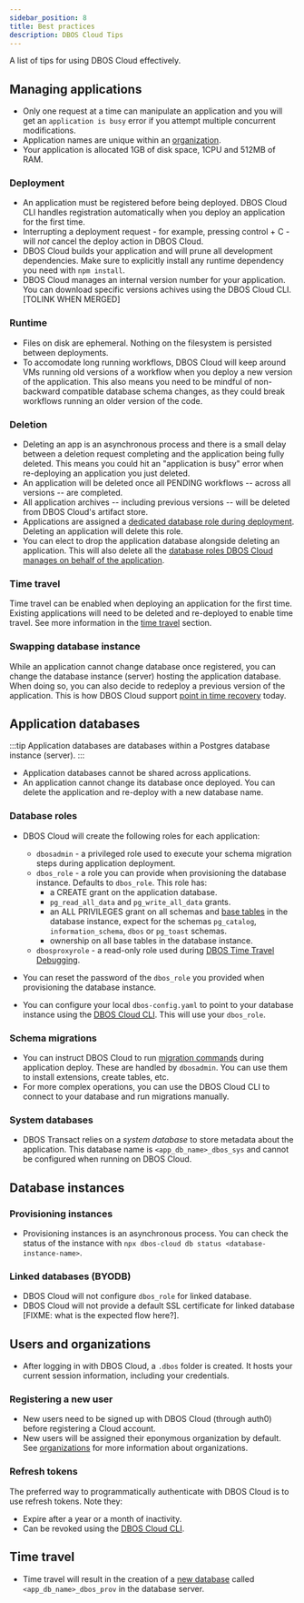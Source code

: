 ```yaml
---
sidebar_position: 8
title: Best practices
description: DBOS Cloud Tips
---
```


A list of tips for using DBOS Cloud effectively.

## Managing applications
* Only one request at a time can manipulate an application and you will get an `application is busy` error if you attempt multiple concurrent modifications.
* Application names are unique within an [organization](#users-and-organizations).
* Your application is allocated 1GB of disk space, 1CPU and 512MB of RAM.

### Deployment
* An application must be registered before being deployed. DBOS Cloud CLI handles registration automatically when you deploy an application for the first time.
* Interrupting a deployment request - for example, pressing control + C - will *not* cancel the deploy action in DBOS Cloud.
* DBOS Cloud builds your application and will prune all development dependencies. Make sure to explicitly install any runtime dependency you need with `npm install`.
* DBOS Cloud manages an internal version number for your application. You can download specific versions achives using the DBOS Cloud CLI. [TOLINK WHEN MERGED]

### Runtime
* Files on disk are ephemeral. Nothing on the filesystem is persisted between deployments.
* To accomodate long running workflows, DBOS Cloud will keep around VMs running old versions of a workflow when you deploy a new version of the application. This also means you need to be mindful of non-backward compatible database schema changes, as they could break workflows running an older version of the code.

### Deletion
* Deleting an app is an asynchronous process and there is a small delay between a deletion request completing and the application being fully deleted. This means you could hit an "application is busy" error when re-deploying an application you just deleted.
* An application will be deleted once all PENDING workflows -- across all versions -- are completed.
* All application archives -- including previous versions -- will be deleted from DBOS Cloud's artifact store.
* Applications are assigned a [dedicated database role during deployment](#database-roles). Deleting an application will delete this role.
* You can elect to drop the application database alongside deleting an application. This will also delete all the [database roles DBOS Cloud manages on behalf of the application](#database-roles).

### Time travel
Time travel can be enabled when deploying an application for the first time. Existing applications will need to be deleted and re-deployed to enable time travel.
See more information in the [time travel](#time-travel) section.

### Swapping database instance
While an application cannot change database once registered, you can change the database instance (server) hosting the application database. When doing so, you can also decide to redeploy a previous version of the application. This is how DBOS Cloud support [point in time recovery](database-management#database-recovery) today.

## Application databases

:::tip
Application databases are databases within a Postgres database instance (server).
:::

* Application databases cannot be shared across applications.
* An application cannot change its database once deployed. You can delete the application and re-deploy with a new database name.

### Database roles
* DBOS Cloud will create the following roles for each application:
    * `dbosadmin` - a privileged role used to execute your schema migration steps during application deployment.
    * `dbos_role` - a role you can provide when provisioning the database instance. Defaults to `dbos_role`. This role has:
        * a CREATE grant on the application database.
        * `pg_read_all_data` and `pg_write_all_data` grants.
        * an ALL PRIVILEGES grant on all schemas and [base tables](https://www.postgresql.org/docs/current/infoschema-tables.html#INFOSCHEMA-TABLES) in the database instance, expect for the schemas `pg_catalog`, `information_schema`, `dbos` or `pg_toast` schemas.
        * ownership on all base tables in the database instance.
    * `dbosproxyrole` - a read-only role used during [DBOS Time Travel Debugging](timetravel-debugging).

* You can reset the password of the `dbos_role` you provided when provisioning the database instance.
* You can configure your local `dbos-config.yaml` to point to your database instance using the [DBOS Cloud CLI](database-management). This will use your `dbos_role`.

### Schema migrations
* You can instruct DBOS Cloud to run [migration commands](../api-reference/configuration#database) during application deploy. These are handled by `dbosadmin`. You can use them to install extensions, create tables, etc.
* For more complex operations, you can use the DBOS Cloud CLI to connect to your database and run migrations manually.

### System databases
* DBOS Transact relies on a _system database_ to store metadata about the application. This database name is `<app_db_name>_dbos_sys` and cannot be configured when running on DBOS Cloud.

## Database instances

### Provisioning instances
* Provisioning instances is an asynchronous process. You can check the status of the instance with `npx dbos-cloud db status <database-instance-name>`.

### Linked databases (BYODB)
* DBOS Cloud will not configure `dbos_role` for linked database.
* DBOS Cloud will not provide a default SSL certificate for linked database [FIXME: what is the expected flow here?].

## Users and organizations

* After logging in with DBOS Cloud, a `.dbos` folder is created. It hosts your current session information, including your credentials.

### Registering a new user
* New users need to be signed up with DBOS Cloud (through auth0) before registering a Cloud account.
* New users will be assigned their eponymous organization by default. See [organizations](account-management#organization-management) for more information about organizations.

### Refresh tokens
The preferred way to programmatically authenticate with DBOS Cloud is to use refresh tokens. Note they:
* Expire after a year or a month of inactivity.
* Can be revoked using the [DBOS Cloud CLI](account-management#authenticating-programatically).

## Time travel
* Time travel will result in the creation of a [new database](../api-reference/system-tables#provenance-tables) called `<app_db_name>_dbos_prov` in the database server.


